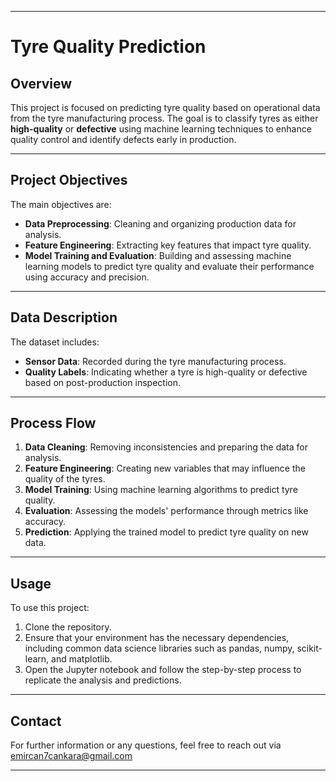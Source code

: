 
---

# Tyre Quality Prediction

## Overview

This project is focused on predicting tyre quality based on operational data from the tyre manufacturing process. The goal is to classify tyres as either **high-quality** or **defective** using machine learning techniques to enhance quality control and identify defects early in production.

---

## Project Objectives

The main objectives are:
- **Data Preprocessing**: Cleaning and organizing production data for analysis.
- **Feature Engineering**: Extracting key features that impact tyre quality.
- **Model Training and Evaluation**: Building and assessing machine learning models to predict tyre quality and evaluate their performance using accuracy and precision.

---

## Data Description

The dataset includes:
- **Sensor Data**: Recorded during the tyre manufacturing process.
- **Quality Labels**: Indicating whether a tyre is high-quality or defective based on post-production inspection.

---

## Process Flow

1. **Data Cleaning**: Removing inconsistencies and preparing the data for analysis.
2. **Feature Engineering**: Creating new variables that may influence the quality of the tyres.
3. **Model Training**: Using machine learning algorithms to predict tyre quality.
4. **Evaluation**: Assessing the models' performance through metrics like accuracy.
5. **Prediction**: Applying the trained model to predict tyre quality on new data.

---

## Usage

To use this project:
1. Clone the repository.
2. Ensure that your environment has the necessary dependencies, including common data science libraries such as pandas, numpy, scikit-learn, and matplotlib.
3. Open the Jupyter notebook and follow the step-by-step process to replicate the analysis and predictions.

---

## Contact

For further information or any questions, feel free to reach out via emircan7cankara@gmail.com

---


